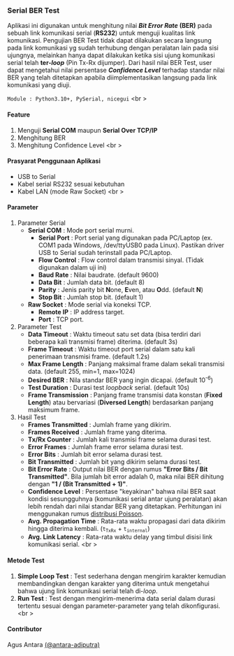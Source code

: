 ### **Serial BER Test**
Aplikasi ini digunakan untuk menghitung nilai **_Bit Error Rate_ (BER)** pada sebuah link komunikasi serial (**RS232**) untuk menguji kualitas link komunikasi. Pengujian BER Test tidak dapat dilakukan secara langsung pada link komunikasi yg sudah terhubung dengan peralatan lain pada sisi ujungnya, melainkan hanya dapat dilakukan ketika sisi ujung komunikasi serial telah **ter-_loop_** (Pin Tx-Rx dijumper). Dari hasil nilai BER Test, user dapat mengetahui nilai persentase **_Confidence Level_** terhadap standar nilai BER yang telah ditetapkan apabila diimplementasikan langsung pada link komunikasi yang diuji.

`Module : Python3.10+, PySerial, nicegui`
<br \>

#### Feature
   1. Menguji **Serial COM** maupun **Serial Over TCP/IP**
   1. Menghitung BER
   1. Menghitung Confidence Level
<br \>

#### Prasyarat Penggunaan Aplikasi
- USB to Serial
- Kabel serial RS232 sesuai kebutuhan
- Kabel LAN (mode Raw Socket)
<br \>

#### Parameter
   1. Parameter Serial
      + **Serial COM** : Mode port serial murni.
         - **Serial Port** : Port serial yang digunakan pada PC/Laptop (ex. COM1 pada Windows, /dev/ttyUSB0 pada Linux). Pastikan driver USB to Serial sudah terinstall pada PC/Laptop.
         - **Flow Control** : Flow control dalam transmisi sinyal. (Tidak digunakan dalam uji ini)
         - **Baud Rate** : Nilai baudrate. (default 9600)
         - **Data Bit** : Jumlah data bit. (default 8)
         - **Parity** : Jenis parity bit **N**one, **E**ven, atau **O**dd. (default **N**)
         - **Stop Bit** : Jumlah stop bit. (default 1)
      + **Raw Socket** : Mode serial via koneksi TCP.
         - **Remote IP** : IP address target.
         - **Port** : TCP port.
   1. Parameter Test
      + **Data Timeout** : Waktu timeout satu set data (bisa terdiri dari beberapa kali transmisi frame) diterima. (default 3s)
      + **Frame Timeout** : Waktu timeout port serial dalam satu kali penerimaan transmisi frame. (default 1.2s)
      + **Max Frame Length** : Panjang maksimal frame dalam sekali transmisi data. (default 255, min=1, max=1024)
      + **Desired BER** : Nila standar BER yang ingin dicapai. (default 10<sup>-6</sup>)
      + **Test Duration** : Durasi test _loopback_ serial. (default 10s)
      + **Frame Transmission** : Panjang frame transmisi data konstan (**Fixed Length**) atau bervariasi (**Diversed Length**) berdasarkan panjang maksimum frame.
   1. Hasil Test
      + **Frames Transmitted** : Jumlah frame yang dikirim.
      + **Frames Received** : Jumlah frame yang diterima.
      + **Tx/Rx Counter** : Jumlah kali transmisi frame selama durasi test.
      + **Error Frames** : Jumlah frame error selama durasi test.
      + **Error Bits** : Jumlah bit error selama durasi test.
      + **Bit Transmitted** : Jumlah bit yang dikirim selama durasi test.
      + **Bit Error Rate** : Output nilai BER dengan rumus **"Error Bits / Bit Transmitted"**. Bila jumlah bit error adalah 0, maka nilai BER dihitung dengan **"1 / (Bit Transmitted + 1)"**.
      + **Confidence Level** : Persentase "keyakinan" bahwa nilai BER saat kondisi sesungguhnya (komunikasi serial antar ujung peralatan) akan lebih rendah dari nilai standar BER yang ditetapkan. Perhitungan ini menggunakan rumus [distribusi Poisson](https://www.sitime.com/ber-confidence-level-calculator).
      + **Avg. Propagation Time** : Rata-rata waktu propagasi dari data dikirim hingga diterima kembali. (`t`<sub>`TxRx`</sub> + `t`<sub>`internal`</sub>)
      + **Avg. Link Latency** : Rata-rata waktu delay yang timbul disisi link komunikasi serial.
<br \>

#### Metode Test
   1. **Simple Loop Test** : Test sederhana dengan mengirim karakter kemudian membandingkan dengan karakter yang diterima untuk mengetahui bahwa ujung link komunikasi serial telah di-_loop_.
   1. **Run Test** : Test dengan mengirim-menerima data serial dalam durasi tertentu sesuai dengan parameter-parameter yang telah dikonfigurasi.
<br \>

#### Contributor
Agus Antara [(@antara-adiputra)](https://github.com/antara-adiputra/)